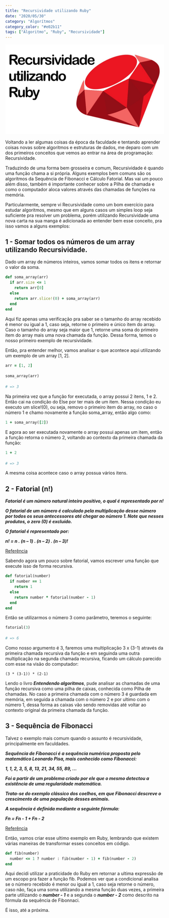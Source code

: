 ```yaml
---
title: "Recursividade utilizando Ruby"
date: "2020/05/30"
category: "Algorítmos"
category_color: "#e02b11"
tags: ["Algoritmo", "Ruby", "Recursividade"]
---
```


![Recursividade](./recursividade.jpg)

Voltando a ler algumas coisas da época da faculdade e tentando aprender coisas novas sobre algoritmos e estruturas de dados, me deparo com um dos primeiros conceitos que vemos ao entrar na área de programação: Recursividade.

Traduzindo de uma forma bem grosseira e comum, Recursividade é quando uma função chama a si própria. Alguns exemplos bem comuns são os algoritmos da Sequência de Fibonacci e Cálculo Fatorial. Mas vai um pouco além disso, também é importante conhecer sobre a Pilha de chamada e como o computador aloca valores através das chamadas de funções na memória.

Particularmente, sempre vi Recursividade como um bom exercício para estudar algoritmos, mesmo que em alguns casos um simples loop seja suficiente pra resolver um problema, porém utilizando Recursividade uma nova carta na sua manga é adicionada ao entender bem esse conceito, pra isso vamos a alguns exemplos:

## 1 - Somar todos os números de um array utilizando Recursividade.

Dado um array de números inteiros, vamos somar todos os itens e retornar o valor da soma.

```ruby
def soma_array(arr)
  if arr.size <= 1
    return arr[0]
  else
    return arr.slice!(0) + soma_array(arr)
  end
end
```

Aqui fiz apenas uma verificação pra saber se o tamanho do array recebido é menor ou igual a 1, caso seja, retorne o primeiro e único item do array. Caso o tamanho do array seja maior que 1, retorne uma soma do primeiro item do array mais uma nova chamada da função. Dessa forma, temos o nosso primeiro exemplo de recursividade.

Então, pra entender melhor, vamos analisar o que acontece aqui utilizando um exemplo de um array [1, 2].

```ruby
arr = [1, 2]

soma_array(arr)

# => 3
```

Na primeira vez que a função for executada, o array possui 2 itens, 1 e 2. Então cai na condição do Else por ter mais de um item. Nessa condição eu executo um slice!(0), ou seja, removo o primeiro item do array, no caso o número 1 e chamo novamente a função soma_array, então algo como:

```ruby
1 + soma_array([2])
```

E agora ao ser executada novamente o array possui apenas um item, então a função retorna o número 2, voltando ao contexto da primeira chamada da função:

```ruby
1 + 2

# => 3
```

A mesma coisa acontece caso o array possua vários itens.

## 2 - Fatorial (n!)

***Fatorial é um número natural inteiro positivo, o qual é representado por n!***

***O fatorial de um número é calculado pela multiplicação desse número por todos os seus antecessores até chegar ao número 1. Note que nesses produtos, o zero (0) é excluído.***

***O fatorial é representado por:***

***n! = n . (n – 1) . (n – 2) . (n – 3)!***

[Referência](https://www.todamateria.com.br/fatorial/)

Sabendo agora um pouco sobre fatorial, vamos escrever uma função que execute isso de forma recursiva.

```ruby
def fatorial(number)
  if number == 1
    return 1
  else
    return number * fatorial(number - 1)
  end
end
```

Então se utilizarmos o número 3 como parâmetro, teremos o seguinte:

```ruby
fatorial(3)

# => 6
```

Como nosso argumento é 3, faremos uma multiplicação 3 x (3-1) através da primeira chamada recursiva da função e em seguinda uma outra multiplicação na segunda chamada recursiva, ficando um cálculo parecido com esse na visão do computador:

```
(3 * (3-1)) * (2-1)
```

Lendo o livro ***Entendendo algoritmos***, pude analisar as chamadas de uma função recursiva como uma pilha de caixas, conhecida como Pilha de chamadas. No caso a primeira chamada com o número 3 é guardada em memória, em seguida a chamada com o número 2 e por ultimo com o número 1, dessa forma as caixas vão sendo removidas até voltar ao contexto original da primeira chamada da função.

## 3 - Sequência de Fibonacci

Talvez o exemplo mais comum quando o assunto é recursividade, principalmente em faculdades.

***Sequência de Fibonacci é a sequência numérica proposta pelo matemático Leonardo Pisa, mais conhecido como Fibonacci:***

***1, 1, 2, 3, 5, 8, 13, 21, 34, 55, 89, ...***

***Foi a partir de um problema criado por ele que o mesmo detectou a existência de uma regularidade matemática.***

***Trata-se do exemplo clássico dos coelhos, em que Fibonacci descreve o crescimento de uma população desses animais.***

***A sequência é definida mediante a seguinte fórmula:***

***Fn = Fn - 1 + Fn - 2***

[Referência](https://www.todamateria.com.br/sequencia-de-fibonacci/)

Então, vamos criar esse ultimo exemplo em Ruby, lembrando que existem várias maneiras de transformar esses conceitos em código.

```ruby
def fib(number)
  number <= 1 ? number : fib(number - 1) + fib(number - 2)
end
```

Aqui decidi utilizar a praticidade do Ruby em retornar a ultima expressão de um escopo pra fazer a função fib. Podemos ver que a condicional analisa se o número recebido é menor ou igual a 1, caso seja retorne o número, caso não, faça uma soma utilizando a mesma função duas vezes, a primeira parte utilizando o ***number - 1*** e a segunda o ***number - 2*** como descrito na fórmula da sequência de Fibonnaci.

É isso, até a próxima.